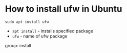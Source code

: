 # How to install ufw in Ubuntu

```ufw
sudo apt install ufw
```

- `apt install` - installs specified package
- `ufw` - name of ufw package

group: install

